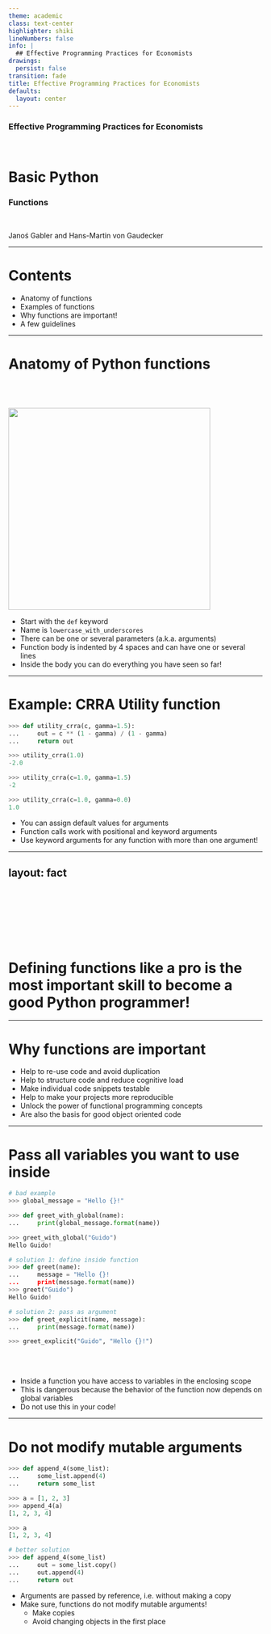 ```yaml
---
theme: academic
class: text-center
highlighter: shiki
lineNumbers: false
info: |
  ## Effective Programming Practices for Economists
drawings:
  persist: false
transition: fade
title: Effective Programming Practices for Economists
defaults:
  layout: center
---
```


### Effective Programming Practices for Economists

<br>

# Basic Python

### Functions

<br>


Janoś Gabler and Hans-Martin von Gaudecker

---

# Contents

- Anatomy of functions
- Examples of functions
- Why functions are important!
- A few guidelines


---

# Anatomy of Python functions

<br/>

<div class="grid grid-cols-2 gap-4">
<div>

<br/>
<br/>

<img src="/function_anatomy.png" class="rounded" width="400"/>


</div>
<div>

- Start with the `def` keyword
- Name is `lowercase_with_underscores`
- There can be one or several parameters (a.k.a. arguments)
- Function body is indented by 4 spaces and can have one or several lines
- Inside the body you can do everything you have seen so far!


</div>
</div>


---

# Example: CRRA Utility function


<div class="grid grid-cols-2 gap-4">
<div>

```python
>>> def utility_crra(c, gamma=1.5):
...     out = c ** (1 - gamma) / (1 - gamma)
...     return out

>>> utility_crra(1.0)
-2.0

>>> utility_crra(c=1.0, gamma=1.5)
-2

>>> utility_crra(c=1.0, gamma=0.0)
1.0
```

</div>
<div>

- You can assign default values for arguments
- Function calls work with positional and keyword arguments
- Use keyword arguments for any function with more than one argument!


</div>
</div>


---
layout: fact
---

<br/>
<br/>
<br/>
<br/>
<br/>
<br/>

# Defining functions like a pro is the most important skill to become a good Python programmer!

---

# Why functions are important

- Help to re-use code and avoid duplication
- Help to structure code and reduce cognitive load
- Make individual code snippets testable
- Help to make your projects more reproducible
- Unlock the power of functional programming concepts
- Are also the basis for good object oriented code

---

# Pass all variables you want to use inside

<div class="grid grid-cols-2 gap-4">
<div>

```python
# bad example
>>> global_message = "Hello {}!"

>>> def greet_with_global(name):
...     print(global_message.format(name))

>>> greet_with_global("Guido")
Hello Guido!

# solution 1: define inside function
>>> def greet(name):
...     message = "Hello {}!
...     print(message.format(name))
>>> greet("Guido")
Hello Guido!

# solution 2: pass as argument
>>> def greet_explicit(name, message):
...     print(message.format(name))

>>> greet_explicit("Guido", "Hello {}!")
```

</div>
<div>

<br/>
<br/>

- Inside a function you have access to variables in the enclosing scope
- This is dangerous because the behavior of the function now depends on global variables
- Do not use this in your code!

</div>
</div>


---

# Do not modify mutable arguments

<div class="grid grid-cols-2 gap-4">
<div>

```python
>>> def append_4(some_list):
...     some_list.append(4)
...     return some_list

>>> a = [1, 2, 3]
>>> append_4(a)
[1, 2, 3, 4]

>>> a
[1, 2, 3, 4]

# better solution
>>> def append_4(some_list)
...     out = some_list.copy()
...     out.append(4)
...     return out
```

</div>
<div>

- Arguments are passed by reference, i.e. without making a copy
- Make sure, functions do not modify mutable arguments!
    - Make copies
    - Avoid changing objects in the first place

</div>
</div>
